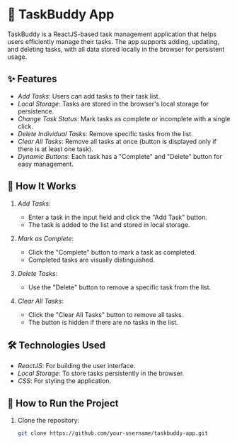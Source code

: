 # 🌟 TaskBuddy App

TaskBuddy is a ReactJS-based task management application that helps users efficiently manage their tasks. The app supports adding, updating, and deleting tasks, with all data stored locally in the browser for persistent usage.

## ✨ Features

- *Add Tasks*: Users can add tasks to their task list.
- *Local Storage*: Tasks are stored in the browser's local storage for persistence.
- *Change Task Status*: Mark tasks as complete or incomplete with a single click.
- *Delete Individual Tasks*: Remove specific tasks from the list.
- *Clear All Tasks*: Remove all tasks at once (button is displayed only if there is at least one task).
- *Dynamic Buttons*: Each task has a "Complete" and "Delete" button for easy management.

## 🔧 How It Works

1. *Add Tasks*:
   - Enter a task in the input field and click the "Add Task" button.
   - The task is added to the list and stored in local storage.

2. *Mark as Complete*:
   - Click the "Complete" button to mark a task as completed.
   - Completed tasks are visually distinguished.

3. *Delete Tasks*:
   - Use the "Delete" button to remove a specific task from the list.

4. *Clear All Tasks*:
   - Click the "Clear All Tasks" button to remove all tasks.
   - The button is hidden if there are no tasks in the list.

## 🛠️ Technologies Used

- *ReactJS*: For building the user interface.
- *Local Storage*: To store tasks persistently in the browser.
- *CSS*: For styling the application.

## 🚀 How to Run the Project

1. Clone the repository:
   ```bash
   git clone https://github.com/your-username/taskbuddy-app.git
